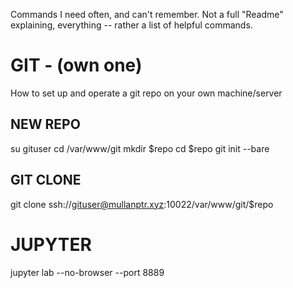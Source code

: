 Commands I need often, and can't remember.
Not a full "Readme" explaining, everything -- rather a list of helpful commands.

# GIT - (own one)

How to set up and operate a git repo on your own machine/server

## NEW REPO
su gituser
cd /var/www/git
mkdir $repo
cd $repo
git init --bare

## GIT CLONE

git clone ssh://gituser@mullanptr.xyz:10022/var/www/git/$repo

# JUPYTER

jupyter lab --no-browser --port 8889
